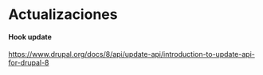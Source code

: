 Actualizaciones
========

#### Hook update
https://www.drupal.org/docs/8/api/update-api/introduction-to-update-api-for-drupal-8
